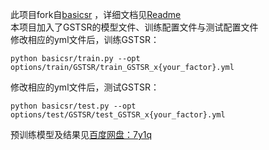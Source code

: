 此项目fork自[basicsr](https://github.com/xinntao/BasicSR) ，详细文档见[Readme](https://github.com/xinntao/BasicSR/blob/master/README.md)  
本项目加入了GSTSR的模型文件、训练配置文件与测试配置文件  
修改相应的yml文件后，训练GSTSR：
```angular2html
python basicsr/train.py --opt options/train/GSTSR/train_GSTSR_x{your_factor}.yml
```
修改相应的yml文件后，测试GSTSR：
```angular2html
python basicsr/test.py --opt options/test/GSTSR/test_GSTSR_x{your_factor}.yml
```
预训练模型及结果见[百度网盘：7y1q](https://pan.baidu.com/s/1o4397TclOAFnxg34WSacWQ)


